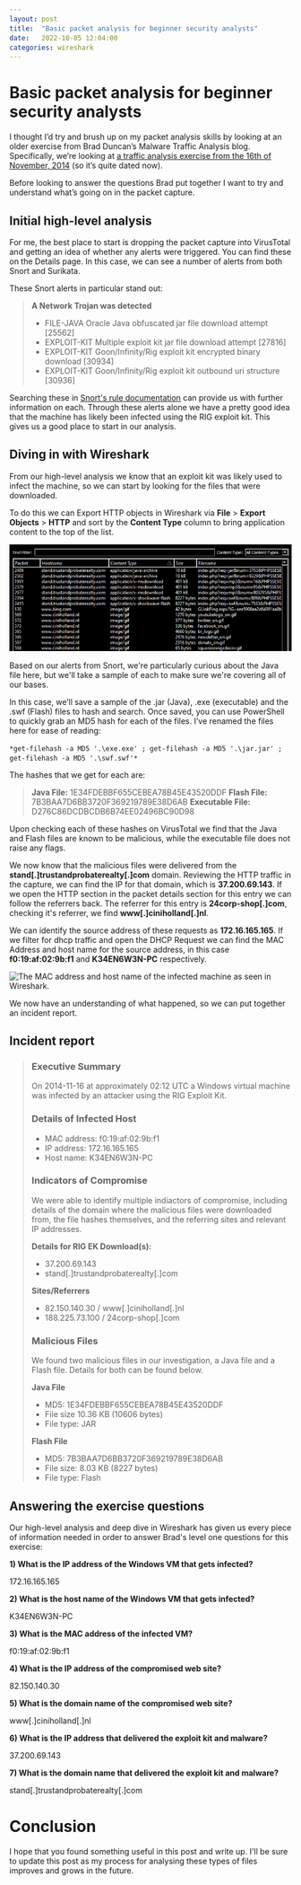 ```yaml
---
layout: post
title:  "Basic packet analysis for beginner security analysts"
date:   2022-10-05 12:04:00
categories: wireshark
---
```


# Basic packet analysis for beginner security analysts

I thought I’d try and brush up on my packet analysis skills by looking at an older exercise from Brad Duncan’s Malware Traffic Analysis blog. Specifically, we’re looking at [a traffic analysis exercise from the 16th of November, 2014](https://www.malware-traffic-analysis.net/2014/11/16/index.html) (so it’s quite dated now).

Before looking to answer the questions Brad put together I want to try and understand what’s going on in the packet capture.

## Initial high-level analysis

For me, the best place to start is dropping the packet capture into VirusTotal and getting an idea of whether any alerts were triggered. You can find these on the Details page. In this case, we can see a number of alerts from both Snort and Surikata. 

These Snort alerts in particular stand out:

> **A Network Trojan was detected**
> 
>  - FILE-JAVA Oracle Java obfuscated jar file download attempt [25562]
>  - EXPLOIT-KIT Multiple exploit kit jar file download attempt [27816]
>  - EXPLOIT-KIT Goon/Infinity/Rig exploit kit encrypted binary download [30934]
>  - EXPLOIT-KIT Goon/Infinity/Rig exploit kit outbound uri    structure [30936]

Searching these in [Snort's rule documentation](https://www.snort.org/rule_docs/) can provide us with further information on each. Through these alerts alone we have a pretty good idea that the machine has likely been infected using the RIG exploit kit. This gives us a good place to start in our analysis.

## Diving in with Wireshark

From our high-level analysis we know that an exploit kit was likely used to infect the machine, so we can start by looking for the files that were downloaded.

To do this we can Export HTTP objects in Wireshark via **File** > **Export Objects** > **HTTP** and sort by the **Content Type** column to bring application content to the top of the list. 

![A list of exported HTTP objects in Wireshark, including Java, executable and flash files of note.](/exports.png)

Based on our alerts from Snort, we're particularly curious about the Java file here, but we'll take a sample of each to make sure we're covering all of our bases. 

In this case, we’ll save a sample of the .jar (Java), .exe (executable) and the .swf (Flash) files to hash and search. Once saved, you can use PowerShell to quickly grab an MD5 hash for each of the files. I’ve renamed the files here for ease of reading:

```*get-filehash -a MD5 '.\exe.exe' ; get-filehash -a MD5 '.\jar.jar' ; get-filehash -a MD5 '.\swf.swf'*```

The hashes that we get for each are:

>**Java File:** 1E34FDEBBF655CEBEA78B45E43520DDF
>**Flash File:** 7B3BAA7D6BB3720F369219789E38D6AB
>**Executable File:** D276C86DCDBCDB6B74EE02496BC90D98

Upon checking each of these hashes on VirusTotal we find that the Java and Flash files are known to be malicious, while the executable file does not raise any flags.

We now know that the malicious files were delivered from the **stand[.]trustandprobaterealty[.]com** domain. Reviewing the HTTP traffic in the capture, we can find the IP for that domain, which is **37.200.69.143**. If we open the HTTP section in the packet details section for this entry we can follow the referrers back. The referrer for this entry is **24corp-shop[.]com**, checking it's referrer, we find **www[.]ciniholland[.]nl**.

We can identify the source address of these requests as **172.16.165.165**. If we filter for dhcp traffic and open the DHCP Request we can find the MAC Address and host name for the source address, in this case **f0:19:af:02:9b:f1** and **K34EN6W3N-PC** respectively.  

![The MAC address and host name of the infected machine as seen in Wireshark.](/macandhost.png)

We now have an understanding of what happened, so we can put together an incident report.

## Incident report

>### Executive Summary
>
>On 2014-11-16 at approximately 02:12 UTC a Windows virtual machine was infected by an attacker using the RIG Exploit Kit. 
>
>### Details of Infected Host
>
>- MAC address: f0:19:af:02:9b:f1
>- IP address: 172.16.165.165
>- Host name: K34EN6W3N-PC
>
>### Indicators of Compromise
>
>We were able to identify multiple indiactors of compromise, including details of the domain where the malicious files were downloaded from, the file hashes themselves, and the referring sites and relevant IP addresses.
>
>**Details for RIG EK Download(s):**
>
>- 37.200.69.143
>- stand[.]trustandprobaterealty[.]com
>
>**Sites/Referrers**
>
>- 82.150.140.30 / www[.]ciniholland[.]nl
>- 188.225.73.100 / 24corp-shop[.]com
>
>### Malicious Files 
>
>We found two malicious files in our investigation, a Java file and a Flash file. Details for both can be found below.
>
>**Java File**
>- MD5: 1E34FDEBBF655CEBEA78B45E43520DDF
>- File size 10.36 KB (10606 bytes)
>- File type: JAR
>
>**Flash File**
>- MD5: 7B3BAA7D6BB3720F369219789E38D6AB
>- File size: 8.03 KB (8227 bytes)
>- File type:	Flash

## Answering the exercise questions

Our high-level analysis and deep dive in Wireshark has given us every piece of information needed in order to answer Brad's level one questions for this exercise:

**1) What is the IP address of the Windows VM that gets infected?**

172.16.165.165

**2) What is the host name of the Windows VM that gets infected?**

K34EN6W3N-PC

**3) What is the MAC address of the infected VM?**

f0:19:af:02:9b:f1

**4) What is the IP address of the compromised web site?**

82.150.140.30

**5) What is the domain name of the compromised web site?**

www[.]ciniholland[.]nl

**6) What is the IP address that delivered the exploit kit and malware?**

37.200.69.143

**7) What is the domain name that delivered the exploit kit and malware?**

stand[.]trustandprobaterealty[.]com

# Conclusion

I hope that you found something useful in this post and write up. I'll be sure to update this post as my process for analysing these types of files improves and grows in the future. 
